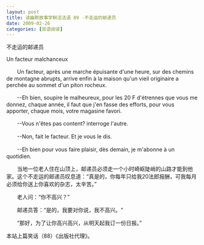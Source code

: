 ```yaml
---
layout: post
title: 读幽默故事学鲜活法语 89 -不走运的邮递员
date: 2009-02-26
categories: [双语阅读]  
---
```


不走运的邮递员

Un facteur malchanceux

　　Un facteur, après une marche épuisante d'une heure, sur des chemins de montagne abrupts, arrive enfin à la maison qu'un vieil originaire a perchée au sommet d'un piton rocheux.

　　--Eh bien, soupire le malheureux, pour les 20 F d'étrennes que vous me donnez, chaque année, il faut que j'en fasse des efforts, pour vous apporter, chaque mois, votre magasine favori.

　　--Vous n'êtes pas content? interroge l'autre.

　　--Non, fait le facteur. Et je vous le dis.

　　--Eh bien pour vous faire plaisir, dès demain, je m'abonne à un quotidien.



　　当地一位老人住在山顶上，邮递员必须走一个小时崎岖陡峭的山路才能到他家。这个不走运的邮递员叹息道：“真是的，你每年只给我20法郎报酬，可我每月必须给你送上你喜欢的杂志，太辛苦。”

　　老人问：“你不高兴？”

　　邮递员答：“是的，我要对你说，我不高兴。“

　　“那好，为了让你高兴高兴，从明天起我订一份日报。”



本站上篇笑话（88）《出版社代理》。
